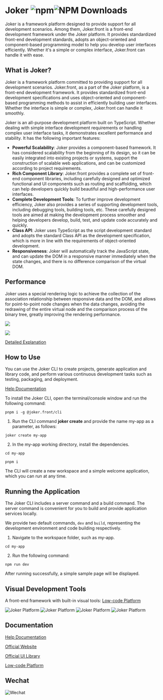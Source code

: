 # Joker ![npm](https://img.shields.io/npm/v/%40joker.front%2Fcore)![NPM Downloads](https://img.shields.io/npm/dw/%40joker.front%2Fcore)

Joker is a framework platform designed to provide support for all development scenarios. Among them, Joker.front is a front-end development framework under the Joker platform. It provides standardized front-end development standards, adopts an object-oriented and component-based programming model to help you develop user interfaces efficiently. Whether it's a simple or complex interface, Joker.front can handle it with ease.

## What is Joker?

Joker is a framework platform committed to providing support for all development scenarios. Joker.front, as a part of the Joker platform, is a front-end development framework. It provides standardized front-end development specifications and uses object-oriented and component-based programming methods to assist in efficiently building user interfaces. Whether the interface is simple or complex, Joker.front can handle it smoothly.

Joker is an all-purpose development platform built on TypeScript. Whether dealing with simple interface development requirements or handling complex user interface tasks, it demonstrates excellent performance and stability. It has the following important features:

-   **Powerful Scalability**: Joker provides a component-based framework. It has considered scalability from the beginning of its design, so it can be easily integrated into existing projects or systems, support the construction of scalable web applications, and can be customized according to project requirements.
-   **Rich Component Library**: Joker.front provides a complete set of front-end component libraries, including carefully designed and optimized functional and UI components such as routing and scaffolding, which can help developers quickly build beautiful and high-performance user interfaces.
-   **Complete Development Tools**: To further improve development efficiency, Joker also provides a series of supporting development tools, including debugging tools, building tools, etc. These carefully designed tools are aimed at making the development process smoother and helping developers develop, build, test, and update code accurately and quickly.
-   **Class API**: Joker uses TypeScript as the script development standard and adopts the standard Class API as the development specification, which is more in line with the requirements of object-oriented development.
-   **Responsiveness**: Joker will automatically track the JavaScript state, and can update the DOM in a responsive manner immediately when the state changes, and there is no difference comparison of the virtual DOM.

## Performance

Joker uses a special rendering logic to achieve the collection of the association relationship between responsive data and the DOM, and allows for point-to-point node changes when the data changes, avoiding the redrawing of the entire virtual node and the comparison process of the binary tree, greatly improving the rendering performance.

![](https://gitee.com/joker_pub/joker-front-core/raw/main/readme/render.png)

![](https://gitee.com/joker_pub/joker-front-core/raw/main/readme/ast-element.png)

[Detailed Explanation](https://front.jokers.pub/base/render)

## How to Use

You can use the Joker CLI to create projects, generate application and library code, and perform various continuous development tasks such as testing, packaging, and deployment.

[Help Documentation](https://front.jokers.pub)

To install the Joker CLI, open the terminal/console window and run the following command:

```
pnpm i -g @joker.front/cli
```

1. Run the CLI command **joker create** and provide the name my-app as a parameter, as follows:

```
joker create my-app
```

2. In the my-app working directory, install the dependencies.

```
cd my-app

pnpm i
```

The CLI will create a new workspace and a simple welcome application, which you can run at any time.

## Running the Application

The Joker CLI includes a server command and a build command. The server command is convenient for you to build and provide application services locally.

We provide two default commands, `dev` and `build`, representing the development environment and code building respectively.

1. Navigate to the workspace folder, such as my-app.

```
cd my-app
```

2. Run the following command:

```
npm run dev
```

After running successfully, a simple sample page will be displayed.

## Visual Development Tools

A front-end framework with built-in visual tools: [Low-code Platform](https://lowcode.jokers.pub)

![Joker Platform](https://gitee.com/joker_pub/joker-front-core/raw/main/readme/img4.png)
![Joker Platform](https://gitee.com/joker_pub/joker-front-core/raw/main/readme/img2.png)
![Joker Platform](https://gitee.com/joker_pub/joker-front-core/raw/main/readme/img1.jpg)
![Joker Platform](https://gitee.com/joker_pub/joker-front-core/raw/main/readme/img3.jpg)

## Documentation

[Help Documentation](https://front.jokers.pub)

[Official Website](https://front.jokers.pub)

[Official UI Library](https://ui.jokers.pub)

[Low-code Platform](https://jokers.pub)

## Wechat

![Wechat](https://static.jokers.pub/lowcode/wechat-group.jpg)
